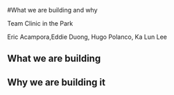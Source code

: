 #What we are building and why

Team Clinic in the Park

Eric Acampora,Eddie Duong, Hugo Polanco, Ka Lun Lee

## What we are building



## Why we are building it

